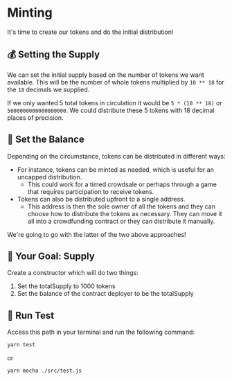 # Minting

It's time to create our tokens and do the initial distribution!

## 💰 Setting the Supply
We can set the initial supply based on the number of tokens we want available. This will be the number of whole tokens multiplied by `10 ** 18` for the `18` decimals we supplied.

If we only wanted 5 total tokens in circulation it would be `5 * (10 ** 18)` or `5000000000000000000`. We could distribute these 5 tokens with 18 decimal places of precision.

## 🏦 Set the Balance

Depending on the circumstance, tokens can be distributed in different ways:

- For instance, tokens can be minted as needed, which is useful for an uncapped distribution.
  - This could work for a timed crowdsale or perhaps through a game that requires participation to receive tokens.
- Tokens can also be distributed upfront to a single address.
    - This address is then the sole owner of all the tokens and they can choose how to distribute the tokens as necessary. They can move it all into a crowdfunding contract or they can distribute it manually.

We're going to go with the latter of the two above approaches!

## 🏁 Your Goal: Supply

Create a constructor which will do two things:

1. Set the totalSupply to 1000 tokens
2. Set the balance of the contract deployer to be the totalSupply

## 🧪 Run Test

Access this path in your terminal and run the following command:

```bash
yarn test
```

or

```bash
yarn mocha ./src/test.js
```
